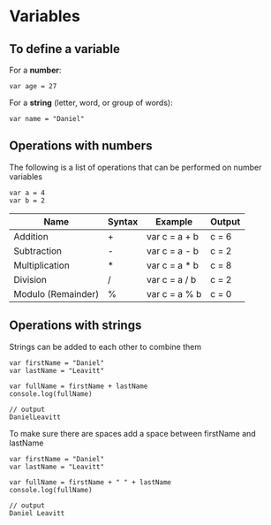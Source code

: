 # Variables

## To define a variable

For a **number**:
```
var age = 27
```
For a **string** (letter, word, or group of words): 
```
var name = "Daniel"
```

## Operations with numbers

The following is a list of operations that can be performed on number variables

```
var a = 4
var b = 2
```

Name | Syntax | Example | Output
--------|------|------|-------
Addition | + | var c = a + b | c = 6
Subtraction | - | var c = a - b | c = 2
Multiplication | * | var c = a * b | c = 8
Division | / | var c = a / b | c = 2
Modulo (Remainder) | % | var c = a % b | c = 0

## Operations with strings

Strings can be added to each other to combine them

```
var firstName = "Daniel"
var lastName = "Leavitt"

var fullName = firstName + lastName
console.log(fullName)
```
```
// output
DanielLeavitt
```

To make sure there are spaces add a space between firstName and lastName
```
var firstName = "Daniel"
var lastName = "Leavitt"

var fullName = firstName + " " + lastName
console.log(fullName)
```
```
// output
Daniel Leavitt
```
